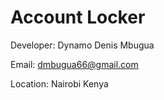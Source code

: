 # Account Locker

Developer: Dynamo Denis Mbugua

Email: dmbugua66@gmail.com

Location: Nairobi Kenya